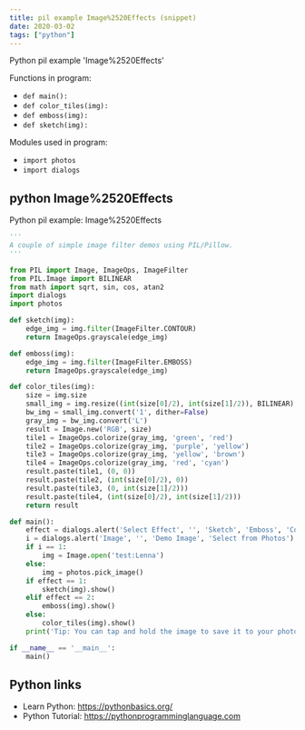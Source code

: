 ```yaml
---
title: pil example Image%2520Effects (snippet)
date: 2020-03-02
tags: ["python"]
---
```

Python pil example 'Image%2520Effects'

Functions in program: 
* `def main():`
* `def color_tiles(img):`
* `def emboss(img):`
* `def sketch(img):`

Modules used in program: 
* `import photos`
* `import dialogs`

## python Image%2520Effects

Python pil example: Image%2520Effects

```python
'''
A couple of simple image filter demos using PIL/Pillow.
'''

from PIL import Image, ImageOps, ImageFilter
from PIL.Image import BILINEAR
from math import sqrt, sin, cos, atan2
import dialogs
import photos

def sketch(img):
	edge_img = img.filter(ImageFilter.CONTOUR)
	return ImageOps.grayscale(edge_img)

def emboss(img):
	edge_img = img.filter(ImageFilter.EMBOSS)
	return ImageOps.grayscale(edge_img)

def color_tiles(img):
	size = img.size
	small_img = img.resize((int(size[0]/2), int(size[1]/2)), BILINEAR)
	bw_img = small_img.convert('1', dither=False)
	gray_img = bw_img.convert('L')
	result = Image.new('RGB', size)
	tile1 = ImageOps.colorize(gray_img, 'green', 'red') 
	tile2 = ImageOps.colorize(gray_img, 'purple', 'yellow')
	tile3 = ImageOps.colorize(gray_img, 'yellow', 'brown')
	tile4 = ImageOps.colorize(gray_img, 'red', 'cyan')
	result.paste(tile1, (0, 0))
	result.paste(tile2, (int(size[0]/2), 0))
	result.paste(tile3, (0, int(size[1]/2)))
	result.paste(tile4, (int(size[0]/2), int(size[1]/2)))
	return result

def main():
	effect = dialogs.alert('Select Effect', '', 'Sketch', 'Emboss', 'Color Tiles')
	i = dialogs.alert('Image', '', 'Demo Image', 'Select from Photos')
	if i == 1:
		img = Image.open('test:Lenna')
	else:
		img = photos.pick_image()
	if effect == 1:
		sketch(img).show()
	elif effect == 2:
		emboss(img).show()
	else:
		color_tiles(img).show()
	print('Tip: You can tap and hold the image to save it to your photo library.')

if __name__ == '__main__':
	main()

```

## Python links

- Learn Python: https://pythonbasics.org/
- Python Tutorial: https://pythonprogramminglanguage.com
